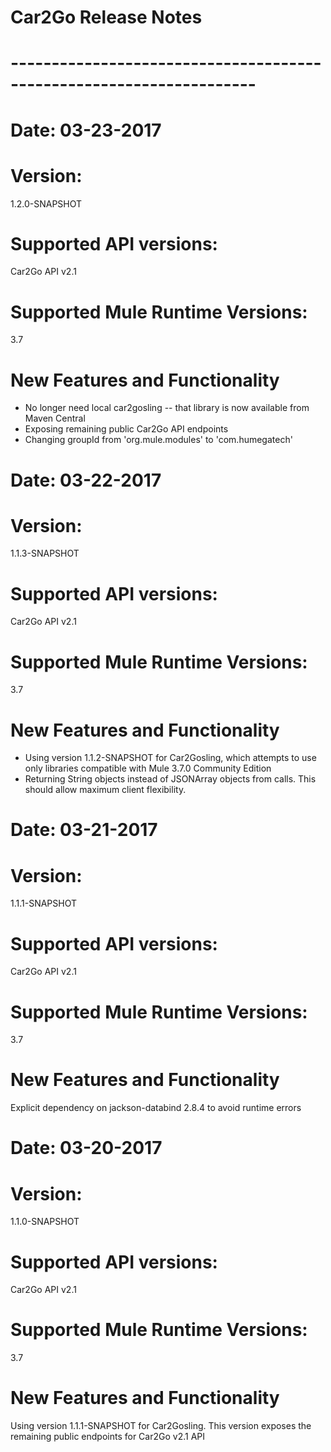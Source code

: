 # Car2Go Release Notes
# --------------------------------------------------------------------
# Date: 03-23-2017

# Version:
1.2.0-SNAPSHOT
# Supported API versions:
Car2Go API v2.1 
# Supported Mule Runtime Versions:
3.7
# New Features and Functionality
* No longer need local car2gosling -- that library is now available from Maven Central
* Exposing remaining public Car2Go API endpoints
* Changing groupId from 'org.mule.modules' to 'com.humegatech'


# Date: 03-22-2017

# Version:
1.1.3-SNAPSHOT
# Supported API versions:
Car2Go API v2.1 
# Supported Mule Runtime Versions:
3.7
# New Features and Functionality
* Using version 1.1.2-SNAPSHOT for Car2Gosling, which attempts to use only libraries compatible with Mule 3.7.0 Community Edition
* Returning String objects instead of JSONArray objects from calls.  This should allow maximum client flexibility.


# Date: 03-21-2017

# Version:
1.1.1-SNAPSHOT
# Supported API versions:
Car2Go API v2.1 
# Supported Mule Runtime Versions:
3.7
# New Features and Functionality
Explicit dependency on jackson-databind 2.8.4 to avoid runtime errors


# Date: 03-20-2017

# Version:
1.1.0-SNAPSHOT
# Supported API versions:
Car2Go API v2.1 
# Supported Mule Runtime Versions:
3.7
# New Features and Functionality
Using version 1.1.1-SNAPSHOT for Car2Gosling.  This version exposes the remaining public endpoints for Car2Go v2.1 API 

